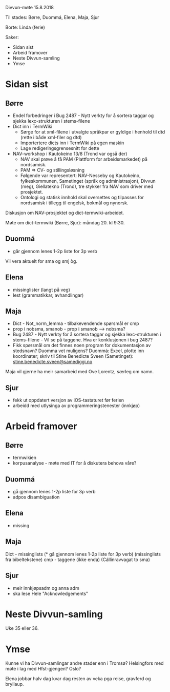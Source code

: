 Divvun-møte 15.8.2018

Til stades: Børre, Duommá, Elena, Maja, Sjur

Borte: Linda (ferie)

Saker:
* Sidan sist
* Arbeid framover
* Neste Divvun-samling
* Ymse

#  Sidan sist

##  Børre
* Endel forbedringer i Bug 2487 - Nytt verkty for å sortera taggar og sjekka
  lexc-strukturen i stems-filene
* Dict inn i TermWiki
    - Sørge for at xml-filene i utvalgte språkpar er gyldige i henhold til dtd
   (rette i både xml-filer og dtd)
    - Importertere dicts inn i TermWiki på egen maskin
    - Lage redigeringsgrensesnitt for dette
* NAV-workshop i Kautokeino 13/8 (Trond var også der)
    - NAV skal prøve å få PAM (Plattform for arbeidsmarkedet) på nordsamisk.
    - PAM => CV- og stillingsløsning
    - Følgende var representert: NAV-Nesseby og Kautokeino, fylkeskommunen,
   Sametinget (språk og administrasjon), Divvun (meg), Giellatekno (Trond), tre
   stykker fra NAV som driver med prosjektet.
    - Ontologi og statisk innhold skal oversettes og tilpasses for nordsamisk i
   tillegg til engelsk, bokmål og nynorsk.

Diskusjon om NAV-prosjektet og dict-termwiki-arbeidet.

Møte om dict-termwiki (Børre, Sjur): måndag 20. kl 9:30.

##  Duommá
* går gjennom lenes 1-2p liste for 3p verb

Vil vera aktuelt for sma og smj òg.

##  Elena
* missinglister (langt på veg)
* lest (grammatikkar, avhandlingar)

##  Maja
* Dict - Not_norm_lemma - tilbakevendende spørsmål er cmp
* prop i nobsma, smanob - prop i smanob --> nobsma?
* Bug 2487 - Nytt verkty for å sortera taggar og sjekka lexc-strukturen i
  stems-filene - Vil se på taggene. Hva er konklusjonen i bug 2487?
* Fikk spørsmål om det finnes noen program for dokumentasjon av stedsnavn?
  Duomma vet muligens? Duommá: Excel, plotte inn koordinater; skriv til Stine
  Benedicte Sveen (Sametinget): stine.benedicte.sveen@samediggi.no

Maja vil gjerne ha meir samarbeid med Ove Lorentz, særleg om namn.

##  Sjur
* fekk ut oppdatert versjon av iOS-tastaturet før ferien
* arbeidd med utlysinga av programmeringstenester (innkjøp)

#  Arbeid framover

##  Børre
* termwikien
* korpusanalyse - møte med IT for å diskutera behova våre?

##  Duommá
* gå gjennom lenes 1-2p liste for 3p verb
* adpos disambiguation

##  Elena
* missing

##  Maja
Dict - missinglists
(* gå gjennom lenes 1-2p liste for 3p verb)
(missinglists fra bibeltekstene)
cmp -
taggene (ikke enda)
(Cállinravvagat to sma)

##  Sjur
* meir innkjøpsadm og anna adm
* ska lese Hele "Acknowledgements"

#  Neste Divvun-samling

Uke 35 eller 36.

#  Ymse

Kunne vi ha Divvun-samlingar andre stader enn i Tromsø? Helsingfors med møte i
lag med Hfst-gjengen? Oslo?

Elena jobbar halv dag kvar dag resten av veka pga reise, gravferd og bryllaup.
